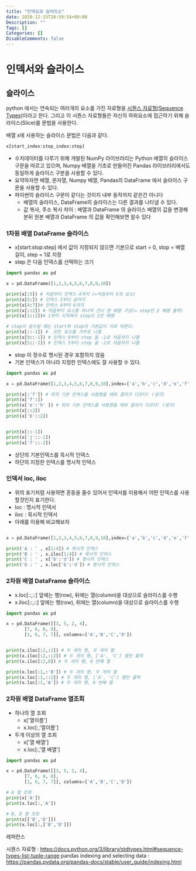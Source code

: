 ```yaml
---
title: "인덱싱과 슬라이스"
date: 2020-12-15T20:59:54+09:00
Description: ""
Tags: []
Categories: []
DisableComments: false
---
```


# 인덱서와 슬라이스

## 슬라이스

python 에서는 연속되는 여러개의 요소를 가진 자료형을 [시퀀스 자료형(Sequence Types)](https://docs.python.org/3/library/stdtypes.html#sequence-types-list-tuple-range)이라고 한다. 그리고 이 시퀀스 자료형들은 자신의 하위요소에 접근하기 위해 슬라이스(Slice)를 문법을 사용한다.

배열 x에 사용하는 슬라이스 문법은 다음과 같다.

```python
x[start_index:stop_index:step]
```

- 수치데이터를 다루기 위해 개발된 NumPy 라이브러리는 Python 배열의 슬라이스 구문을 따르고 있으며, Numpy 배열을 기초로 만들어진 Pandas 라이브러리에서도 동일하게 슬라이스 구분을 사용할 수 있다.
- 요약하자면 배열, 문자열, Numpy 배열, Pandas의 DataFrame 에서 슬라이스 구문을 사용할 수 있다. 
- 파이썬의 슬라이스 구문이 같다는 것이지 내부 동작까지 같은건 아니다 
    - 배열의 슬라이스, DataFrame의 슬라이스는 다른 결과를 나타낼 수 있다.
    - 값 복사, 주소 복사 차이 : 배열과 DataFrame 의 슬라이스 배열의 값을 변경해본뒤 원본 배열과 DataFrame 의 값을 확인해보면 알수 있다

### 1차원 배열 DataFrame 슬라이스

- x[start:stop:step] 에서 값이 지정되지 않으면 기본으로 start = 0, stop = 배열 길이, step = 1로 지정
- step 은 다음 인덱스를 선택하는 크기

```python
import pandas as pd

x = pd.DataFrame([1,2,3,4,5,6,7,8,9,10])

print(x[:5]) # 처음부터 인덱스 4까지 (=처음부터 5개 요소)
print(x[5:]) # 인덱스 5부터 끝까지
print(x[4:7])# 인덱스 4부터 6까지
print(x[::2]) # 처음부터 요소를 하나씩 건너 뛴 배열 구성(= step인 2 배열 출력)
print(x[1::2])# 1부터 시작해서 step이 2인 배열

# step이 음수일 떄는 start와 stop의 기본값이 서로 바뀐다.
print(x[::-1]) #  모든 요소를 거꾸로 나열
print(x[9::-1]) # 인덱스 9부터 step 을 -1로 처음까지 나열
print(x[5::-2]) # 인덱스 5부터 step 을 -2로 처음까지 나열

```
- stop 이 정수로 명시된 경우 포함하지 않음 
- 기본 인덱스가 아니라 지정한 인덱스에도 잘 사용할 수 있다.

```python
import pandas as pd

x = pd.DataFrame([1,2,3,4,5,6,7,8,9,10],index=['a','b','c','d','e','f','g','h','i','j'])

print(x[:'f']) # 위의 기본 인덱스를 사용했을 때와 결과가 다르다! (생각)
print(x['f':]) 
print(x['e':'h' ]) # 위의 기본 인덱스를 사용했을 때와 결과가 다르다! (생각)
print(x[::2]) 
print(x['b'::2])


print(x[::-1]) 
print(x['j'::-1]) 
print(x['f'::-2]) 

```
- 상단의 기본인덱스를 묵시적 인덱스
- 하단의 지정한 인덱스를 명시적 인덱스


### 인덱서 loc, iloc
- 위의 표기처럼 사용하면 혼동을 줄수 있어서 인덱서를 이용해서 어떤 인덱스를 사용할것인지 표기한다.
- loc : 명시적 인덱서
- iloc : 묵시적 인덱서
- 아래를 이용해 비교해보자

```python

x = pd.DataFrame([1,2,3,4,5,6,7,8,9,10],index=['a','b','c','d','e','f','g','h','i','j'])

print('A : ' , x[1:4]) # 묵시적 인덱스
print('B : ' , x.iloc[1:4]) # 묵시적 인덱스
print('C : ' , x['b':'d']) # 명시적 인덱스
print('D : ' , x.loc['b':'d']) # 명시적 인덱스

```

### 2차원 배열 DataFrame 슬라이스
- x.loc[::,::] 앞에는 행(row), 뒤에는 열(column)을 대상으로 슬라이스를 수행
- x.iloc[::,::] 앞에는 행(row), 뒤에는 열(column)을 대상으로 슬라이스를 수행

```python
import pandas as pd

x = pd.DataFrame([[3, 5, 2, 4],
       [7, 6, 8, 8],
       [1, 6, 7, 7]], columns=['A','B','C','D'])


print(x.iloc[:2,:2]) # 두 개의 행, 두 개의 열
print(x.iloc[:2,::2]) # 두 개의 행, ['A', 'C'] 열만 출력
print(x.iloc[:2,0]) # 두 개의 행, 0 번째 열

print(x.loc[:1,:'B']) # 두 개의 행, 두 개의 열
print(x.loc[:1,::2]) # 두 개의 행, ['A', 'C'] 열만 출력
print(x.loc[:1,'A']) # 두 개의 행, 0 번째 열
```
###  2차원 배열 DataFrame 열조회
- 하나의 열 조회
    - x['열이름']
    - x.loc[:,'열이름']
- 두개 이상의 열 조회
    - x['열 배열']
    - x.loc[:,'열 배열']
```python
import pandas as pd

x = pd.DataFrame([[3, 5, 2, 4],
       [7, 6, 8, 8],
       [1, 6, 7, 7]], columns=['A','B','C','D'])

# A 열 조회
print(x['A'])
print(x.loc[:,'A'])

# B, D 열 조회
print(x[['B','D']])
print(x.loc[:,['B','D']])

```


레퍼런스

시퀀스 자료형 : https://docs.python.org/3/library/stdtypes.html#sequence-types-list-tuple-range
pandas indexing and selecting data : https://pandas.pydata.org/pandas-docs/stable/user_guide/indexing.html